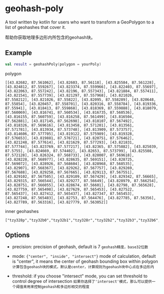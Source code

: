 # geohash-poly

A tool written by kotlin for users who want to transform a GeoPolygon to a list of geohashes that cover it.

帮助你获取地理多边形内所包含的geohash块。

## Example

```kotlin
val result = geohashPoly(polygon = yourPoly)
```

polygon
```
[[43.82682, 87.561062], [43.82603, 87.56118], [43.825584, 87.561228], [43.824812, 87.559267], [43.823374, 87.559966], [43.822403, 87.55697], [43.822063, 87.557242], [43.82196, 87.557343], [43.821884, 87.557411], [43.821541, 87.557739], [43.821297, 87.557968], [43.821026, 87.558212], [43.821026, 87.55822], [43.82095, 87.558289], [43.820648, 87.55854], [43.820457, 87.558701], [43.820316, 87.558784], [43.819336, 87.55941], [43.818413, 87.559868], [43.818369, 87.559888], [43.818079, 87.560069], [43.816741, 87.560534], [43.816735, 87.560536], [43.816155, 87.560759], [43.816258, 87.561499], [43.816504, 87.562881], [43.817145, 87.562698], [43.818107, 87.567492], [43.818326, 87.569616], [43.813458, 87.571201], [43.813561, 87.571781], [43.813934, 87.573748], [43.813909, 87.573757], [43.814606, 87.577705], [43.819122, 87.575989], [43.819328, 87.576653], [43.819881, 87.576721], [43.820751, 87.576462], [43.821248, 87.577614], [43.821629, 87.577293], [43.821831, 87.577744], [43.823769, 87.577217], [43.82365, 87.575882], [43.825039, 87.5755], [43.824669, 87.574402], [43.82653, 87.573799], [43.825508, 87.572128], [43.826324, 87.568733], [43.828007, 87.569618], [43.828228, 87.568977], [43.828635, 87.569151], [43.828725, 87.569072], [43.828926, 87.568604], [43.828968, 87.568535], [43.829071, 87.568367], [43.829262, 87.567757], [43.829269, 87.567688], [43.829258, 87.567665], [43.829113, 87.567551], [43.829102, 87.567505], [43.829109, 87.567429], [43.829342, 87.56665], [43.829315, 87.566544], [43.829277, 87.56649], [43.828979, 87.566254], [43.828751, 87.566055], [43.828674, 87.56601], [43.82798, 87.565628], [43.827759, 87.565498], [43.827629, 87.565453], [43.827522, 87.565437], [43.827412, 87.565437], [43.827347, 87.565453], [43.827248, 87.565483], [43.82753, 87.564476], [43.827785, 87.56356], [43.827789, 87.563316], [43.827779, 87.563052]]
``` 
inner geohashes
```
["tzy328p","tzy32b0","tzy32b1","tzy328r","tzy32b2","tzy32b3","tzy32b6","tzy32b7","tzy3288","tzy328x","tzy32b8","tzy32b9","tzy32bd","tzy32be","tzy322z","tzy328b","tzy328c","tzy328f","tzy328g","tzy328u","tzy328v","tzy328y","tzy328z","tzy32bb","tzy32bc","tzy32bf","tzy323p","tzy3290","tzy3291","tzy3294","tzy3295","tzy329h","tzy329j","tzy329n","tzy329p","tzy32c0","tzy32c1","tzy32c4","tzy323q","tzy323r","tzy3292","tzy3293","tzy3296","tzy3297","tzy329k","tzy329m","tzy329q","tzy329r","tzy32c2","tzy32c3","tzy32c6","tzy32c7","tzy323t","tzy323w","tzy323x","tzy3298","tzy3299","tzy329d","tzy329e","tzy329s","tzy329t","tzy329w","tzy329x","tzy32c8","tzy32c9","tzy32cd","tzy32ce","tzy323z","tzy329b","tzy329c","tzy329f","tzy329g","tzy329u","tzy329v","tzy329y","tzy329z","tzy32cb","tzy32cc","tzy32cf","tzy326p","tzy32d0","tzy32d1","tzy32d4","tzy32d5","tzy32dh","tzy32dj","tzy32dn","tzy32dp","tzy32f0","tzy32f1","tzy32d2","tzy32d3","tzy32d6","tzy32d7","tzy32dk","tzy32dm","tzy32de","tzy32ds","tzy32dt"]
```

## Options

+ precision: precision of geohash, default is 7 
  `geohash精度，base32位数`
+ mode: ```{"center", "inside", "intersect"}``` mode of calculation, default is "center", it means the center of geohash bounding box within polygon 
  `计算包含geohash块的模式，默认是center，计算规则为geohash块中心点在多边形内`
  
+ threshold: if you choose "intersect" mode, you can set threshold to control degree of intersection
  `如果你选择了'intersect'模式，那么可以提供一个阈值来用来控制geohash和多边形相交的程度`